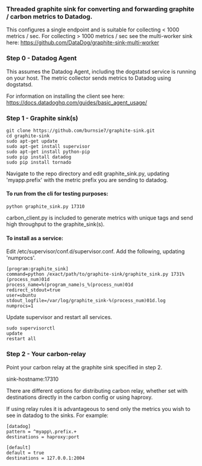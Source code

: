 ### Threaded graphite sink for converting and forwarding graphite / carbon metrics to Datadog.

This configures a single endpoint and is suitable for collecting < 1000 metrics / sec.  For collecting > 1000 metrics / sec see the multi-worker sink here: https://github.com/DataDog/graphite-sink-multi-worker 

### Step 0 - Datadog Agent

This assumes the Datadog Agent, including the dogstatsd service is running on your host.  The metric collector sends metrics to Datadog using dogstatsd.

For information on installing the client see here:  https://docs.datadoghq.com/guides/basic_agent_usage/

### Step 1 - Graphite sink(s)

```
git clone https://github.com/burnsie7/graphite-sink.git
cd graphite-sink
sudo apt-get update
sudo apt-get install supervisor
sudo apt-get install python-pip
sudo pip install datadog
sudo pip install tornado
```

Navigate to the repo directory and edit graphite_sink.py, updating 'myapp.prefix' with the metric prefix you are sending to datadog.

#### To run from the cli for testing purposes:

`python graphite_sink.py 17310`

carbon_client.py is included to generate metrics with unique tags and send high throughput to the graphite_sink(s).  

#### To install as a service:

Edit /etc/supervisor/conf.d/supervisor.conf.  Add the following, updating 'numprocs'.
```
[program:graphite_sink]
command=python /exact/path/to/graphite-sink/graphite_sink.py 1731%(process_num)01d
process_name=%(program_name)s_%(process_num)01d
redirect_stdout=true
user=ubuntu
stdout_logfile=/var/log/graphite_sink-%(process_num)01d.log
numprocs=1
```

Update supervisor and restart all services.

```
sudo supervisorctl
update
restart all
```

### Step 2 - Your carbon-relay

Point your carbon relay at the graphite sink specified in step 2.

sink-hostname:17310  

There are different options for distributing carbon relay, whether set with destinations directly in the carbon config or using haproxy.

If using relay rules it is advantageous to send only the metrics you wish to see in datadog to the sinks.  For example:

```
[datadog]
pattern = ^myapp\.prefix.+
destinations = haproxy:port

[default]
default = true
destinations = 127.0.0.1:2004
```
